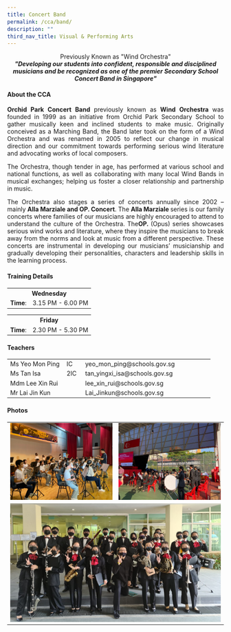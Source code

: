 ```yaml
---
title: Concert Band
permalink: /cca/band/
description: ""
third_nav_title: Visual & Performing Arts
---
```


<div align="justify">

<p style="text-align: center;">Previously Known as "Wind Orchestra"<br /><strong><em>"</em></strong><strong><em>Developing our students into confident, responsible and disciplined musicians and be recognized as one of the premier Secondary School Concert Band in Singapore</em></strong><strong><em>"</em></strong></p>
<h4>About the CCA</h4>
<p><strong>Orchid Park Concert Band&nbsp;</strong>previously&nbsp;known as<strong>&nbsp;Wind Orchestra&nbsp;</strong>was founded in 1999 as an initiative from Orchid Park Secondary School to gather musically keen and inclined students to make music. Originally conceived as a Marching Band, the Band later took on the form of a Wind Orchestra and was renamed in 2005 to reflect our change in musical direction and our commitment towards performing serious wind literature and advocating works of local composers.&nbsp;</p>
<p>The Orchestra, though tender in age, has performed at various school and national functions, as well as collaborating with many local Wind Bands in musical exchanges; helping us foster a closer relationship and partnership in music.&nbsp;</p>
<p>The Orchestra also stages a series of concerts annually since 2002 &ndash; mainly&nbsp;<strong>Alla Marziale and OP. Concert</strong>.&nbsp;The&nbsp;<strong>Alla Marziale&nbsp;</strong>series is our family concerts where families of our musicians are highly encouraged to attend to understand the culture of the Orchestra. The<strong>OP.&nbsp;</strong>(Opus) series showcases serious wind works and literature, where they inspire the musicians to break away from the norms and look at music from a different perspective. These concerts are instrumental in developing our musicians&rsquo; musicianship and gradually developing their personalities, characters and leadership skills in the learning process.</p>
<h4>Training Details</h4>
<table>
<tbody>
<tr>
<th style="text-align: center;" colspan="2">Wednesday</th>
</tr>
<tr>
<td style="text-align: center;"><strong>Time</strong>:</td>
<td style="text-align: center;">3.15 PM - 6.00 PM</td>
</tr>
</tbody>
</table>
<table>
<tbody>
<tr style="text-align: center;">
<th style="text-align: center;" colspan="2">Friday</th>
</tr>
<tr>
<td style="text-align: center;"><strong>Time</strong>:</td>
<td style="text-align: center;">2.30 PM - 5.30 PM</td>
</tr>
</tbody>
</table>
<h4>Teachers</h4>
<table style="width: 473px;">
<tbody>
<tr>
<td style="width: 127.281px;">Ms Yeo Mon Ping</td>
<td style="width: 30.0625px;">IC</td>
<td style="width: 293.656px;">yeo_mon_ping@schools.gov.sg</td>
</tr>
<tr>
<td style="width: 127.281px;">Ms Tan Isa</td>
<td style="width: 30.0625px;">2IC</td>
<td style="width: 293.656px;">tan_yingxi_isa@schools.gov.sg</td>
</tr>
<tr>
<td style="width: 127.281px;">Mdm Lee Xin Rui</td>
<td style="width: 30.0625px;">&nbsp;</td>
<td style="width: 293.656px;">lee_xin_rui@schools.gov.sg</td>
</tr>
<tr>
<td style="width: 127.281px;">Mr Lai Jin Kun</td>
<td style="width: 30.0625px;">&nbsp;</td>
<td style="width: 293.656px;">Lai_Jinkun@schools.gov.sg</td>
</tr>
</tbody>
</table>
<h4>Photos</h4>
	<table><tr><td><img src="/images/CCA/Band/band2).jpeg"></td><td><img src="/images/CCA/Band/band6.jpeg"></td></tr><tr><td colspan="2"><img src="/images/CCA/Band/band4).jpeg"></td></tr></table>
	
</div>